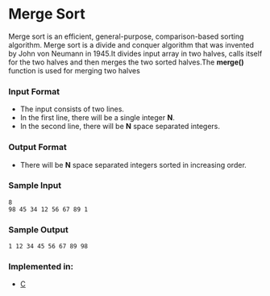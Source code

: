 # Merge Sort

Merge sort is an efficient, general-purpose, comparison-based sorting algorithm. Merge sort is a divide and conquer algorithm that was invented by John von Neumann in 1945.It divides input array in two halves, calls itself for the two halves and then merges the two sorted halves.The **merge()** function is used for merging two halves

### Input Format
- The input consists of two lines.
- In the first line, there will be a single integer **N**.
- In the second line, there will be **N** space separated integers.

### Output Format

- There will be **N** space separated integers sorted in increasing order.

### Sample Input

```
8
98 45 34 12 56 67 89 1
```

### Sample Output

```
1 12 34 45 56 67 89 98
```

### Implemented in:

- [C](Merge_Sort.c)
